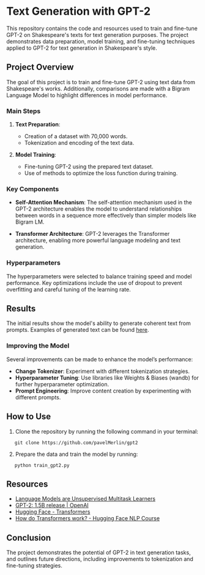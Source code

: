 # Text Generation with GPT-2

This repository contains the code and resources used to train and fine-tune GPT-2 on Shakespeare's texts for text generation purposes. The project demonstrates data preparation, model training, and fine-tuning techniques applied to GPT-2 for text generation in Shakespeare's style.

## Project Overview

The goal of this project is to train and fine-tune GPT-2 using text data from Shakespeare's works. Additionally, comparisons are made with a Bigram Language Model to highlight differences in model performance.

### Main Steps
1. **Text Preparation**:
   - Creation of a dataset with 70,000 words.
   - Tokenization and encoding of the text data.
   
2. **Model Training**:
   - Fine-tuning GPT-2 using the prepared text dataset.
   - Use of methods to optimize the loss function during training.
   
### Key Components

- **Self-Attention Mechanism**: The self-attention mechanism used in the GPT-2 architecture enables the model to understand relationships between words in a sequence more effectively than simpler models like Bigram LM.
  
- **Transformer Architecture**: GPT-2 leverages the Transformer architecture, enabling more powerful language modeling and text generation.

### Hyperparameters

The hyperparameters were selected to balance training speed and model performance. Key optimizations include the use of dropout to prevent overfitting and careful tuning of the learning rate.

## Results

The initial results show the model's ability to generate coherent text from prompts. Examples of generated text can be found [here](more.txt).

### Improving the Model

Several improvements can be made to enhance the model’s performance:
- **Change Tokenizer**: Experiment with different tokenization strategies.
- **Hyperparameter Tuning**: Use libraries like Weights & Biases (wandb) for further hyperparameter optimization.
- **Prompt Engineering**: Improve content creation by experimenting with different prompts.

## How to Use

1. Clone the repository by running the following command in your terminal:
```
   git clone https://github.com/pavelMerlin/gpt2
```
2. Prepare the data and train the model by running:
```
   python train_gpt2.py
```
## Resources

- [Language Models are Unsupervised Multitask Learners](https://github.com/openai/gpt-2)
- [GPT-2: 1.5B release | OpenAI](https://openai.com/research/gpt-2-1-5b-release)
- [Hugging Face - Transformers](https://github.com/huggingface/transformers)
- [How do Transformers work? - Hugging Face NLP Course](https://huggingface.co/course/chapter1/1)

## Conclusion

The project demonstrates the potential of GPT-2 in text generation tasks, and outlines future directions, including improvements to tokenization and fine-tuning strategies.
